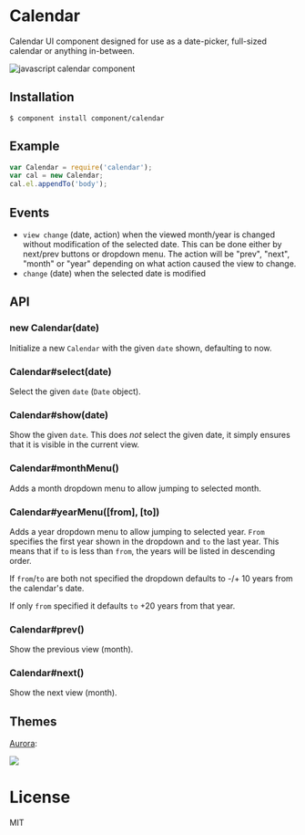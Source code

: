 
# Calendar

  Calendar UI component designed for use as a date-picker,
  full-sized calendar or anything in-between.

  ![javascript calendar component](http://f.cl.ly/items/2u3w1D421W0C370Z3G1U/Screen%20Shot%202012-10-11%20at%2014.32.41.png)

## Installation

    $ component install component/calendar

## Example

```js
var Calendar = require('calendar');
var cal = new Calendar;
cal.el.appendTo('body');
```

## Events

  - `view change` (date, action) when the viewed month/year is changed without modification of the selected date. This can be done either by next/prev buttons or dropdown menu. The action will be "prev", "next", "month" or "year" depending on what action caused the view to change.
  - `change` (date) when the selected date is modified

## API

### new Calendar(date)

  Initialize a new `Calendar` with the given `date` shown,
  defaulting to now.

### Calendar#select(date)

  Select the given `date` (`Date` object).

### Calendar#show(date)

  Show the given `date`. This does _not_ select the given date,
  it simply ensures that it is visible in the current view.

### Calendar#monthMenu()

  Adds a month dropdown menu to allow jumping to selected month.

### Calendar#yearMenu([from], [to])

  Adds a year dropdown menu to allow jumping to selected year. `From` specifies the first year shown in the dropdown and `to` the last year. This means that if `to` is less than `from`, the years will be listed in descending order.

  If `from`/`to` are both not specified the dropdown defaults to -/+ 10 years from the calendar's date.

  If only `from` specified it defaults `to` +20 years from that year.

### Calendar#prev()

  Show the previous view (month).

### Calendar#next()

  Show the next view (month).

## Themes

  [Aurora](https://github.com/component/aurora-calendar):

  ![](https://a248.e.akamai.net/camo.github.com/2ca4c0ffd16267155335b2d9285c1923fa90e6d3/687474703a2f2f662e636c2e6c792f6974656d732f3034334e31723065314c313330793136325232662f53637265656e25323053686f74253230323031322d30392d31372532306174253230392e31372e3332253230504d2e706e67)

# License

  MIT

